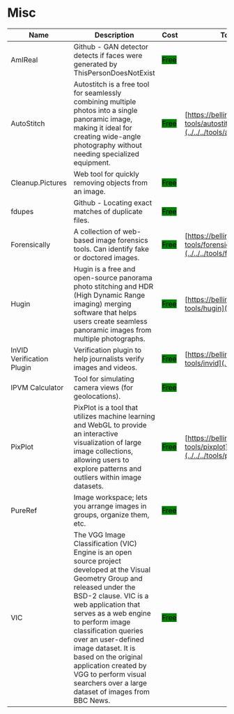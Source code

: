 # Misc

| Name | Description | Cost | Tool Review and Guide |
| --- | --- | --- | --- |
| AmIReal | Github - GAN detector detects if faces were generated by ThisPersonDoesNotExist | <mark style="background-color:green;">Free</mark> |  |
| AutoStitch | Autostitch is a free tool for seamlessly combining multiple photos into a single panoramic image, making it ideal for creating wide-angle photography without needing specialized equipment. | <mark style="background-color:green;">Free</mark> | [https://bellingcat.gitbook.io/toolkit/more/all-tools/autostitch](../../../tools/autostitch/README.md) |
| Cleanup.Pictures | Web tool for quickly removing objects from an image. | <mark style="background-color:green;">Free</mark> |  |
| fdupes | Github - Locating exact matches of duplicate files. | <mark style="background-color:green;">Free</mark> |  |
| Forensically | A collection of web-based image forensics tools. Can identify fake or doctored images. | <mark style="background-color:green;">Free</mark> | [https://bellingcat.gitbook.io/toolkit/more/all-tools/forensically](../../../tools/forensically/README.md) |
| Hugin | Hugin is a free and open-source panorama photo stitching and HDR (High Dynamic Range imaging) merging software that helps users create seamless panoramic images from multiple photographs. | <mark style="background-color:green;">Free</mark> | [https://bellingcat.gitbook.io/toolkit/more/all-tools/hugin](../../../tools/hugin/README.md) |
| InVID Verification Plugin | Verification plugin to help journalists verify images and videos. | <mark style="background-color:green;">Free</mark> | [https://bellingcat.gitbook.io/toolkit/more/all-tools/invid](../../../tools/invid/README.md) |
| IPVM Calculator | Tool for simulating camera views (for geolocations). | <mark style="background-color:green;">Free</mark> |  |
| PixPlot | PixPlot is a tool that utilizes machine learning and WebGL to provide an interactive visualization of large image collections, allowing users to explore patterns and outliers within image datasets. | <mark style="background-color:green;">Free</mark> | [https://bellingcat.gitbook.io/toolkit/more/all-tools/pixplot](../../../tools/pixplot/README.md) |
| PureRef | Image workspace; lets you arrange images in groups, organize them, etc. | <mark style="background-color:green;">Free</mark> |  |
| VIC | The VGG Image Classification (VIC) Engine is an open source project developed at the Visual Geometry Group and released under the BSD-2 clause. VIC is a web application that serves as a web engine to perform image classification queries over an user-defined image dataset. It is based on the original application created by VGG to perform visual searchers over a large dataset of images from BBC News. | <mark style="background-color:green;">Free</mark> |  |